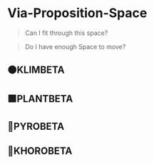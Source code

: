 # Via-Proposition-Space

> Can I fit through this space?

> Do I have enough Space to move?

>

## 🟠<moto>KLIMBETA</moto>

## 🟩<eko>PLANTBETA</eko>

## 🔻<via>PYROBETA</via>

## 💜<neuro>KHOROBETA</neuro>
